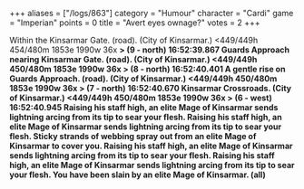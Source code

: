 +++
aliases = ["/logs/863"]
category = "Humour"
character = "Cardi"
game = "Imperian"
points = 0
title = "Avert eyes ownage?"
votes = 2
+++

Within the Kinsarmar Gate. (road). (City of Kinsarmar.)
<449/449h 454/480m 1853e 1990w 36x  <ebpp> <b>> (9 - north) 16:52:39.867
Guards Approach nearing Kinsarmar Gate. (road). (City of Kinsarmar.)
<449/449h 450/480m 1853e 1990w 36x  <ebpp> <b>> (8 - north) 16:52:40.401
A gentle rise on Guards Approach. (road). (City of Kinsarmar.)
<449/449h 450/480m 1853e 1990w 36x  <ebpp> <b>> (7 - north) 16:52:40.670
Kinsarmar Crossroads. (City of Kinsarmar.)
<449/449h 450/480m 1853e 1990w 36x  <ebpp> <b>> (6 - west) 16:52:40.945
Raising his staff high, an elite Mage of Kinsarmar sends lightning arcing from 
its tip to sear your flesh.
Raising his staff high, an elite Mage of Kinsarmar sends lightning arcing from 
its tip to sear your flesh.
Sticky strands of webbing spray out from an elite Mage of Kinsarmar to cover 
you.
Raising his staff high, an elite Mage of Kinsarmar sends lightning arcing from 
its tip to sear your flesh.
Raising his staff high, an elite Mage of Kinsarmar sends lightning arcing from 
its tip to sear your flesh.
You have been slain by an elite Mage of Kinsarmar. (all)
